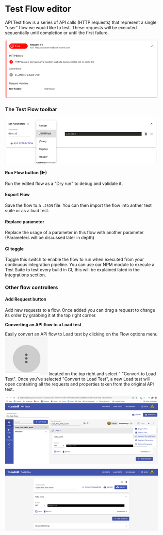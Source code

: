 # Test Flow editor

API Test flow is a series of API calls \(HTTP requests\) that represent a single "user" flow we would like to test. These requests will be executed sequentially until completion or until the first failure.

![Test Flow editor section](../../.gitbook/assets/image%20%289%29.png)

### The Test Flow toolbar

![](../../.gitbook/assets/image%20%288%29.png)

#### **Run Flow button** \(▶\)

Run the edited flow as a "Dry run" to debug and validate it.

#### **Export Flow**

Save the flow to a `.JSON` file. You can then import the flow into anther test suite or as a load test.

#### **Replace parameter**

Replace the usage of a parameter in this flow with another parameter \(Parameters will be discussed later in depth\) 

#### **CI toggle**

Toggle this switch to enable the flow to run when executed from your continuous integration pipeline. You can use our NPM module to execute a Test Suite to test every build in CI, this will be explained lated in the Integrations section.

### Other flow controllers

#### **Add Request button**

Add new requests to a flow. Once added you can drag a request to change its order by grabbing it at the top right corner. 

**Converting an API flow to a Load test**

Easily convert an API flow to Load test by clicking on the Flow options menu ![](../../.gitbook/assets/screen-shot-2020-02-03-at-12.12.19-pm.png) located on the top right and select " "Convert to Load Test". Once you've selected "Convert to Load Test", a new Load test will open containing all the requests and properties taken from the original API test.

![Select &quot;Convert To Load Test&quot; in the flow&apos;s options menu ](../../.gitbook/assets/screen-shot-2020-02-03-at-12.16.25-pm.png)

![The newly created Load Test from the API flow](../../.gitbook/assets/screen-shot-2020-02-03-at-12.16.40-pm.png)

